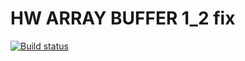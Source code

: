 # HW ARRAY BUFFER 1_2 fix
[![Build status](https://ci.appveyor.com/api/projects/status/7epe3nq87bpfuuyc?svg=true)](https://ci.appveyor.com/project/ShulaevIvan/ajs-array-buffer-hw-1-2)
